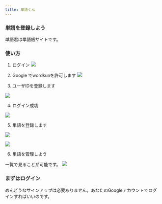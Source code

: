 ```yaml
---
title: 単語くん
---
```


### 単語を登録しよう

単語君は単語帳サイトです。

### 使い方

1. ログイン
![](https://i.gyazo.com/9e74965e3c2d9cb731fcb06caf71c904.png)

2. Google でwordkunを許可します
![](https://i.gyazo.com/ebf93654fbc94457983a67a3a8413b3e.png)

3. ユーザIDを登録します

![](https://i.gyazo.com/33ad1ac7175ad593323df82e6d415373.png)

4. ログイン成功

![](https://i.gyazo.com/a05b5da180168b2ec0b6096124c548a1.png)

5. 単語を登録します

![](https://i.gyazo.com/311951401ac8319e47a767a1255066d0.png)


![](https://i.gyazo.com/6732a4bc79a2d7e45fce41736f4cb9c6.png)

6. 単語を管理しよう

一覧で見ることが可能です。
![](https://i.gyazo.com/93ecb49bdd87fbbd12397799edef72ce.png)

### まずはログイン

めんどうなサインアップは必要ありません。あなたのGoogleアカウントでログインすればいいのです。
